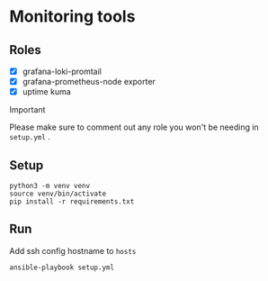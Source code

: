 # Monitoring tools

## Roles

- [x] grafana-loki-promtail
- [x] grafana-prometheus-node exporter
- [x] uptime kuma

> [!IMPORTANT]  
> Please make sure to comment out any role you won't be needing in `setup.yml` .

## Setup
```
python3 -m venv venv
source venv/bin/activate
pip install -r requirements.txt
```

## Run
Add ssh config hostname to `hosts`
```
ansible-playbook setup.yml
```
